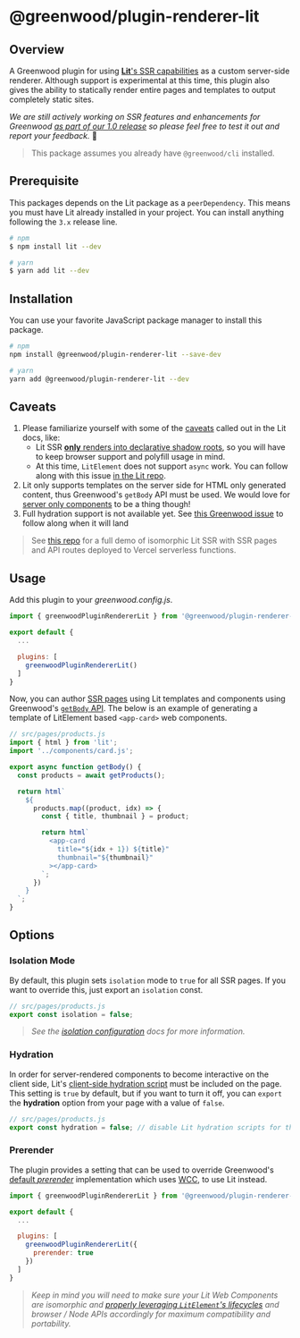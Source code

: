 # @greenwood/plugin-renderer-lit

## Overview

A Greenwood plugin for using [**Lit**'s SSR capabilities](https://github.com/lit/lit/tree/main/packages/labs/ssr) as a custom server-side renderer.  Although support is experimental at this time, this plugin also gives the ability to statically render entire pages and templates to output completely static sites.

_We are still actively working on SSR features and enhancements for Greenwood [as part of our 1.0 release](https://github.com/ProjectEvergreen/greenwood/issues?q=is%3Aissue+is%3Aopen+label%3Assr+milestone%3A1.0) so please feel free to test it out and report your feedback._  🙏

> This package assumes you already have `@greenwood/cli` installed.


## Prerequisite

This packages depends on the Lit package as a `peerDependency`.  This means you must have Lit already installed in your project.  You can install anything following the `3.x` release line.

```sh
# npm
$ npm install lit --dev

# yarn
$ yarn add lit --dev
```

## Installation

You can use your favorite JavaScript package manager to install this package.

```bash
# npm
npm install @greenwood/plugin-renderer-lit --save-dev

# yarn
yarn add @greenwood/plugin-renderer-lit --dev
```

## Caveats

1. Please familiarize yourself with some of the [caveats](https://lit.dev/docs/ssr/overview/#library-status) called out in the Lit docs, like:
    - Lit SSR [**only** renders into declarative shadow roots](https://github.com/lit/lit/issues/3080#issuecomment-1165158794), so you will have to keep browser support and polyfill usage in mind.
    - At this time, `LitElement` does not support `async` work.  You can follow along with this issue [in the Lit repo](https://github.com/lit/lit/issues/2469).
1. Lit only supports templates on the server side for HTML only generated content, thus Greenwood's `getBody` API must be used.  We would love for [server only components](https://github.com/lit/lit/issues/2469#issuecomment-1759583861) to be a thing though!
1. Full hydration support is not available yet.  See [this Greenwood issue](https://github.com/ProjectEvergreen/greenwood/issues/880) to follow along when it will land

> See [this repo](https://github.com/thescientist13/greenwood-lit-ssr) for a full demo of isomorphic Lit SSR with SSR pages and API routes deployed to Vercel serverless functions.

## Usage

Add this plugin to your _greenwood.config.js_.

```javascript
import { greenwoodPluginRendererLit } from '@greenwood/plugin-renderer-lit';

export default {
  ...

  plugins: [
    greenwoodPluginRendererLit()
  ]
}
```

Now, you can author [SSR pages](/docs/server-rendering/) using Lit templates and components using Greenwood's [`getBody` API](https://www.greenwoodjs.io/docs/server-rendering/#usage).  The below is an example of generating a template of LitElement based `<app-card>` web components.

```js
// src/pages/products.js
import { html } from 'lit';
import '../components/card.js';

export async function getBody() {
  const products = await getProducts();

  return html`
    ${
      products.map((product, idx) => {
        const { title, thumbnail } = product;

        return html`
          <app-card
            title="${idx + 1}) ${title}"
            thumbnail="${thumbnail}"
          ></app-card>
        `;
      })
    }
  `;
}
```

## Options

### Isolation Mode

By default, this plugin sets `isolation` mode to `true` for all SSR pages.  If you want to override this, just export an `isolation` const.

```js
// src/pages/products.js
export const isolation = false;
```

> _See the [isolation configuration](https://www.greenwoodjs.io/docs/configuration/#isolation) docs for more information._

### Hydration

In order for server-rendered components to become interactive on the client side, Lit's [client-side hydration script](https://lit.dev/docs/ssr/client-usage/#loading-@lit-labsssr-clientlit-element-hydrate-support.js) must be included on the page.  This setting is `true` by default, but if you want to turn it off, you can `export` the **hydration** option from your page with a value of `false`.

```js
// src/pages/products.js
export const hydration = false; // disable Lit hydration scripts for this page
```

### Prerender

The plugin provides a setting that can be used to override Greenwood's [default _prerender_](/docs/configuration/#prerender) implementation which uses [WCC](https://github.com/ProjectEvergreen/wcc), to use Lit instead.

```javascript
import { greenwoodPluginRendererLit } from '@greenwood/plugin-renderer-lit';

export default {
  ...

  plugins: [
    greenwoodPluginRendererLit({
      prerender: true
    })
  ]
}
```

> _Keep in mind you will need to make sure your Lit Web Components are isomorphic and [properly leveraging `LitElement`'s lifecycles](https://github.com/lit/lit/tree/main/packages/labs/ssr#notes-and-limitations) and browser / Node APIs accordingly for maximum compatibility and portability._